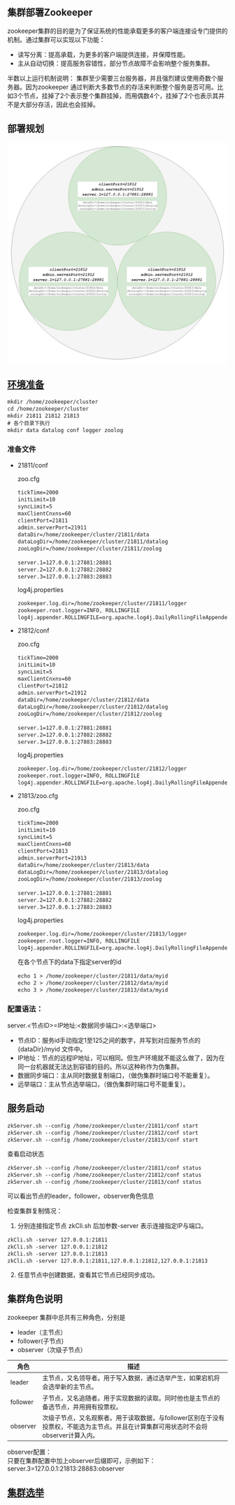 ## 集群部署Zookeeper
zookeeper集群的目的是为了保证系统的性能承载更多的客户端连接设专门提供的机制。通过集群可以实现以下功能：
- 读写分离：提高承载，为更多的客户端提供连接，并保障性能。
- 主从自动切换：提高服务容错性，部分节点故障不会影响整个服务集群。  

半数以上运行机制说明：
集群至少需要三台服务器，并且强烈建议使用奇数个服务器。因为zookeeper 通过判断大多数节点的存活来判断整个服务是否可用。比如3个节点，挂掉了2个表示整个集群挂掉，而用偶数4个，挂掉了2个也表示其并不是大部分存活，因此也会挂掉。

## 部署规划
![](images/zookeeper-cluster.jpg)

## [环境准备](chapter01.md)
```
mkdir /home/zookeeper/cluster
cd /home/zookeeper/cluster
mkdir 21811 21812 21813
# 各个目录下执行
mkdir data datalog conf logger zoolog
```
### 准备文件
- 21811/conf
  
  zoo.cfg
  ```
  tickTime=2000
  initLimit=10
  syncLimit=5
  maxClientCnxns=60
  clientPort=21811
  admin.serverPort=21911
  dataDir=/home/zookeeper/cluster/21811/data
  dataLogDir=/home/zookeeper/cluster/21811/datalog
  zooLogDir=/home/zookeeper/cluster/21811/zoolog
  
  server.1=127.0.0.1:27881:28881
  server.2=127.0.0.1:27882:28882
  server.3=127.0.0.1:27883:28883
  ```
  log4j.properties
  ```
  zookeeper.log.dir=/home/zookeeper/cluster/21811/logger
  zookeeper.root.logger=INFO, ROLLINGFILE
  log4j.appender.ROLLINGFILE=org.apache.log4j.DailyRollingFileAppender
  ```
- 21812/conf

  zoo.cfg
  ```
  tickTime=2000
  initLimit=10
  syncLimit=5
  maxClientCnxns=60
  clientPort=21812
  admin.serverPort=21912
  dataDir=/home/zookeeper/cluster/21812/data
  dataLogDir=/home/zookeeper/cluster/21812/datalog
  zooLogDir=/home/zookeeper/cluster/21812/zoolog
  
  server.1=127.0.0.1:27881:28881
  server.2=127.0.0.1:27882:28882
  server.3=127.0.0.1:27883:28883
  ```
  log4j.properties
  ```
  zookeeper.log.dir=/home/zookeeper/cluster/21812/logger
  zookeeper.root.logger=INFO, ROLLINGFILE
  log4j.appender.ROLLINGFILE=org.apache.log4j.DailyRollingFileAppender
  ```
- 21813/zoo.cfg

  zoo.cfg
  ```
  tickTime=2000
  initLimit=10
  syncLimit=5
  maxClientCnxns=60
  clientPort=21813
  admin.serverPort=21913
  dataDir=/home/zookeeper/cluster/21813/data
  dataLogDir=/home/zookeeper/cluster/21813/datalog
  zooLogDir=/home/zookeeper/cluster/21813/zoolog
  
  server.1=127.0.0.1:27881:28881
  server.2=127.0.0.1:27882:28882
  server.3=127.0.0.1:27883:28883
  ```
  log4j.properties
  ```
  zookeeper.log.dir=/home/zookeeper/cluster/21813/logger
  zookeeper.root.logger=INFO, ROLLINGFILE
  log4j.appender.ROLLINGFILE=org.apache.log4j.DailyRollingFileAppender
  ```
  在各个节点下的data下指定server的id
  ```
  echo 1 > /home/zookeeper/cluster/21811/data/myid
  echo 2 > /home/zookeeper/cluster/21812/data/myid
  echo 3 > /home/zookeeper/cluster/21813/data/myid
  ```
### 配置语法：
  server.<节点ID>=IP地址:<数据同步端口>:<选举端口>
  - 节点ID：服务id手动指定1至125之间的数字，并写到对应服务节点的 {dataDir}/myid 文件中。
  - IP地址：节点的远程IP地址，可以相同。但生产环境就不能这么做了，因为在同一台机器就无法达到容错的目的。所以这种称作为伪集群。
  - 数据同步端口：主从同时数据复制端口，（做伪集群时端口号不能重复）。
  - 远举端口：主从节点选举端口，（做伪集群时端口号不能重复）。
   
   
## 服务启动
```
zkServer.sh --config /home/zookeeper/cluster/21811/conf start
zkServer.sh --config /home/zookeeper/cluster/21812/conf start
zkServer.sh --config /home/zookeeper/cluster/21813/conf start
```    
查看启动状态
```
zkServer.sh --config /home/zookeeper/cluster/21811/conf status
zkServer.sh --config /home/zookeeper/cluster/21812/conf status
zkServer.sh --config /home/zookeeper/cluster/21813/conf status
```
可以看出节点的leader，follower，observer角色信息

检查集群复制情况：
1. 分别连接指定节点
zkCli.sh 后加参数-server 表示连接指定IP与端口。
```
zkCli.sh -server 127.0.0.1:21811
zkCli.sh -server 127.0.0.1:21812
zkCli.sh -server 127.0.0.1:21813
zkCli.sh -server 127.0.0.1:21811,127.0.0.1:21812,127.0.0.1:21813
```
2. 任意节点中创建数据，查看其它节点已经同步成功。

## 集群角色说明
zookeeper 集群中总共有三种角色，分别是
- leader（主节点）
- follower(子节点) 
- observer（次级子节点）

|角色|描述|
|----|----|
|leader|主节点，又名领导者。用于写入数据，通过选举产生，如果宕机将会选举新的主节点。|
|follower|子节点，又名追随者。用于实现数据的读取。同时他也是主节点的备选节点，并用拥有投票权。|
|observer|次级子节点，又名观察者。用于读取数据，与follower区别在于没有投票权，不能选为主节点。并且在计算集群可用状态时不会将observer计算入内。|

observer配置：  
只要在集群配置中加上observer后缀即可，示例如下：  
server.3=127.0.0.1:21813:28883:observer

## [集群选举](chapter05.md)
